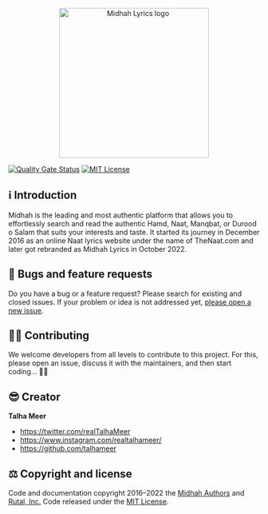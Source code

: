 <p align="center">
  <img src="public/images/midhah-lyrics-logo.svg" alt="Midhah Lyrics logo" width="300">
</p>

[![Quality Gate Status](https://sonarcloud.io/api/project_badges/measure?project=rutal-Inc_midhah-web&metric=alert_status)](https://sonarcloud.io/summary/new_code?id=rutal-Inc_midhah-web)
[![MIT License](https://img.shields.io/badge/License-MIT-green.svg)](https://choosealicense.com/licenses/mit/) 

## ℹ️ Introduction

Midhah is the leading and most authentic platform that allows you to effortlessly search and read the authentic Hamd, Naat, Manqbat, or Durood o Salam that suits your interests and taste. It started its journey in December 2016 as an online Naat lyrics website under the name of TheNaat.com and later got rebranded as Midhah Lyrics in October 2022.

## 🐛 Bugs and feature requests

Do you have a bug or a feature request? Please search for existing and closed issues. If your problem or idea is not addressed yet, [please open a new issue](https://github.com/rutal-Inc/midhah-www/issues/new).

## 🧑‍💻 Contributing

We welcome developers from all levels to contribute to this project. For this, please open an issue, discuss it with the maintainers, and then start coding... 🧑‍💻

## 😎 Creator

**Talha Meer**

- <https://twitter.com/realTalhaMeer>
- <https://www.instagram.com/realtalhameer/>
- <https://github.com/talhameer>

## ⚖️ Copyright and license

Code and documentation copyright 2016–2022 the [Midhah Authors](https://github.com/rutal-Inc/midhah-www/graphs/contributors) and [Rutal, Inc.](https://www.rutal.net) Code released under the [MIT License](https://github.com/rutal-Inc/midhah-www/blob/develop/LICENSE).
